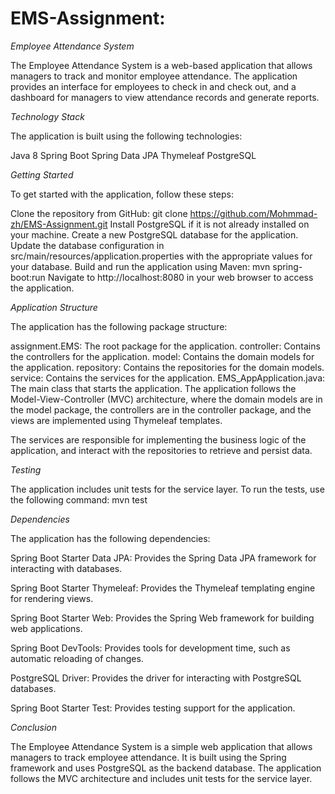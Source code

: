 # EMS-Assignment:

*Employee Attendance System*

The Employee Attendance System is a web-based application that allows managers to track and monitor employee attendance. The application provides an interface for employees to check in and check out, and a dashboard for managers to view attendance records and generate reports.

*Technology Stack*

The application is built using the following technologies:

Java 8
Spring Boot
Spring Data JPA
Thymeleaf
PostgreSQL

*Getting Started*

To get started with the application, follow these steps:

Clone the repository from GitHub: git clone https://github.com/Mohmmad-zh/EMS-Assignment.git
Install PostgreSQL if it is not already installed on your machine.
Create a new PostgreSQL database for the application.
Update the database configuration in src/main/resources/application.properties with the appropriate values for your database.
Build and run the application using Maven: mvn spring-boot:run
Navigate to http://localhost:8080 in your web browser to access the application.

*Application Structure*

The application has the following package structure:

assignment.EMS: The root package for the application.
controller: Contains the controllers for the application.
model: Contains the domain models for the application.
repository: Contains the repositories for the domain models.
service: Contains the services for the application.
EMS_AppApplication.java: The main class that starts the application.
The application follows the Model-View-Controller (MVC) architecture, where the domain models are in the model package, the controllers are in the controller package, and the views are implemented using Thymeleaf templates.

The services are responsible for implementing the business logic of the application, and interact with the repositories to retrieve and persist data.

*Testing*

The application includes unit tests for the service layer. To run the tests, use the following command: mvn test

*Dependencies*

The application has the following dependencies:

Spring Boot Starter Data JPA: Provides the Spring Data JPA framework for interacting with databases.

Spring Boot Starter Thymeleaf: Provides the Thymeleaf templating engine for rendering views.

Spring Boot Starter Web: Provides the Spring Web framework for building web applications.

Spring Boot DevTools: Provides tools for development time, such as automatic reloading of changes.

PostgreSQL Driver: Provides the driver for interacting with PostgreSQL databases.

Spring Boot Starter Test: Provides testing support for the application.

*Conclusion*

The Employee Attendance System is a simple web application that allows managers to track employee attendance. It is built using the Spring framework and uses PostgreSQL as the backend database. The application follows the MVC architecture and includes unit tests for the service layer.
